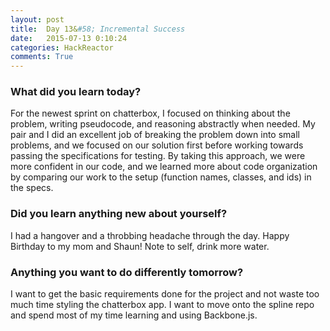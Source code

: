 ```yaml
---
layout: post
title:  Day 13&#58; Incremental Success
date:   2015-07-13 0:10:24
categories: HackReactor
comments: True
---
```


### What did you learn today?

For the newest sprint on chatterbox, I focused on thinking about the problem, writing pseudocode, and reasoning abstractly when needed. My pair and I did an excellent job of breaking the problem down into small problems, and we focused on our solution first before working towards passing the specifications for testing. By taking this approach, we were more confident in our code, and we learned more about code organization by comparing our work to the setup (function names, classes, and ids) in the specs.

### Did you learn anything new about yourself?

I had a hangover and a throbbing headache through the day. Happy Birthday to my mom and Shaun! Note to self, drink more water.

### Anything you want to do differently tomorrow?

I want to get the basic requirements done for the project and not waste too much time styling the chatterbox app. I want to move onto the spline repo and spend most of my time learning and using Backbone.js.